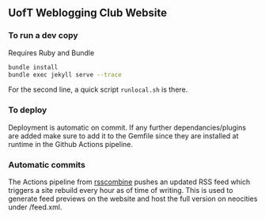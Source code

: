 ## UofT Weblogging Club Website

### To run a dev copy
Requires Ruby and Bundle
```bash
bundle install
bundle exec jekyll serve --trace
```
For the second line, a quick script ```runlocal.sh``` is there.

### To deploy
Deployment is automatic on commit. If any further dependancies/plugins are added make sure to add it to the Gemfile since they are installed at runtime in the Github Actions pipeline.

### Automatic commits
The Actions pipeline from [rsscombine](https://github.com/uoftwebloggingclub/rsscombine) pushes an updated RSS feed which triggers a site rebuild every hour as of time of writing. This is used to generate feed previews on the website and host the full version on neocities under /feed.xml.